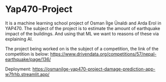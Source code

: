 # Yap470-Project

It is a machine learning school project of Osman İlge Ünaldı and Arda Erol in YAP470. The subject of the project is to estimate the amount of earthquake impact of the buildings.
And using that ML we want to reasons of these via explaining AI.


The project being worked on is the subject of a competition, the link of the competition is below:
https://www.drivendata.org/competitions/57/nepal-earthquake/page/136/

Deployment:
https://osmanilge-yap470-project-damage-prediction-app-w7frhb.streamlit.app/
